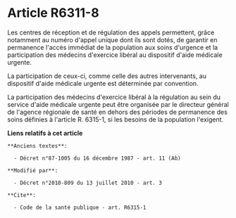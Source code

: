 # Article R6311-8

Les centres de réception et de régulation des appels permettent, grâce notamment au numéro d'appel unique dont ils sont
dotés, de garantir en permanence l'accès immédiat de la population aux soins d'urgence et la participation des médecins
d'exercice libéral au dispositif d'aide médicale urgente. 

La participation de ceux-ci, comme celle des autres intervenants, au dispositif d'aide médicale urgente est déterminée par
convention. 

La participation des médecins d'exercice libéral à la régulation au sein du service d'aide médicale urgente peut être
organisée par le directeur général de l'agence régionale de santé en dehors des périodes de permanence des soins définies à
l'article R. 6315-1, si les besoins de la population l'exigent.

**Liens relatifs à cet article**

	**Anciens textes**:

	  - Décret n°87-1005 du 16 décembre 1987 - art. 11 (Ab)

	**Modifié par**:

	  - Décret n°2010-809 du 13 juillet 2010 - art. 3

	**Cite**:

	  - Code de la santé publique - art. R6315-1

